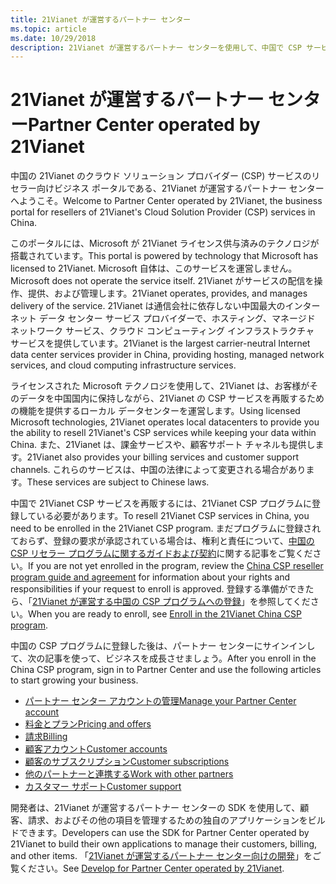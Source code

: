 ```yaml
---
title: 21Vianet が運営するパートナー センター
ms.topic: article
ms.date: 10/29/2018
description: 21Vianet が運営するパートナー センターを使用して、中国で CSP サービスを再販します。
---
```

   
# <a name="partner-center-operated-by-21vianet"></a><span data-ttu-id="a8f67-103">21Vianet が運営するパートナー センター</span><span class="sxs-lookup"><span data-stu-id="a8f67-103">Partner Center operated by 21Vianet</span></span>

<span data-ttu-id="a8f67-104">中国の 21Vianet のクラウド ソリューション プロバイダー (CSP) サービスのリセラー向けビジネス ポータルである、21Vianet が運営するパートナー センターへようこそ。</span><span class="sxs-lookup"><span data-stu-id="a8f67-104">Welcome to Partner Center operated by 21Vianet, the business portal for resellers of 21Vianet's Cloud Solution Provider (CSP) services in China.</span></span> 

<span data-ttu-id="a8f67-105">このポータルには、Microsoft が 21Vianet ライセンス供与済みのテクノロジが搭載されています。</span><span class="sxs-lookup"><span data-stu-id="a8f67-105">This portal is powered by technology that Microsoft has licensed to 21Vianet.</span></span> <span data-ttu-id="a8f67-106">Microsoft 自体は、このサービスを運営しません。</span><span class="sxs-lookup"><span data-stu-id="a8f67-106">Microsoft does not operate the service itself.</span></span> <span data-ttu-id="a8f67-107">21Vianet がサービスの配信を操作、提供、および管理します。</span><span class="sxs-lookup"><span data-stu-id="a8f67-107">21Vianet operates, provides, and manages delivery of the service.</span></span> <span data-ttu-id="a8f67-108">21Vianet は通信会社に依存しない中国最大のインターネット データ センター サービス プロバイダーで、ホスティング、マネージド ネットワーク サービス、クラウド コンピューティング インフラストラクチャ サービスを提供しています。</span><span class="sxs-lookup"><span data-stu-id="a8f67-108">21Vianet is the largest carrier-neutral Internet data center services provider in China, providing hosting, managed network services, and cloud computing infrastructure services.</span></span> 

<span data-ttu-id="a8f67-109">ライセンスされた Microsoft テクノロジを使用して、21Vianet は、お客様がそのデータを中国国内に保持しながら、21Vianet の CSP サービスを再販するための機能を提供するローカル データセンターを運営します。</span><span class="sxs-lookup"><span data-stu-id="a8f67-109">Using licensed Microsoft technologies, 21Vianet operates local datacenters to provide you the ability to resell 21Vianet's CSP services while keeping your data within China.</span></span> <span data-ttu-id="a8f67-110">また、21Vianet は、課金サービスや、顧客サポート チャネルも提供します。</span><span class="sxs-lookup"><span data-stu-id="a8f67-110">21Vianet also provides your billing services and customer support channels.</span></span> <span data-ttu-id="a8f67-111">これらのサービスは、中国の法律によって変更される場合があります。</span><span class="sxs-lookup"><span data-stu-id="a8f67-111">These services are subject to Chinese laws.</span></span>

<span data-ttu-id="a8f67-112">中国で 21Vianet CSP サービスを再販するには、21Vianet CSP プログラムに登録している必要があります。</span><span class="sxs-lookup"><span data-stu-id="a8f67-112">To resell 21Vianet CSP services in China, you need to be enrolled in the 21Vianet CSP program.</span></span> <span data-ttu-id="a8f67-113">まだプログラムに登録されておらず、登録の要求が承認されている場合は、権利と責任について、[中国の CSP リセラー プログラムに関するガイドおよび契約](csp-program-guide-and-agreements.md)に関する記事をご覧ください。</span><span class="sxs-lookup"><span data-stu-id="a8f67-113">If you are not yet enrolled in the program, review the [China CSP reseller program guide and agreement](csp-program-guide-and-agreements.md) for information about your rights and responsibilities if your request to enroll is approved.</span></span> <span data-ttu-id="a8f67-114">登録する準備ができたら、「[21Vianet が運営する中国の CSP プログラムへの登録](enrolling-in-the-csp-program.md)」を参照してください。</span><span class="sxs-lookup"><span data-stu-id="a8f67-114">When you are ready to enroll, see [Enroll in the 21Vianet China CSP program](enrolling-in-the-csp-program.md).</span></span>

<span data-ttu-id="a8f67-115">中国の CSP プログラムに登録した後は、パートナー センターにサインインして、次の記事を使って、ビジネスを成長させましょう。</span><span class="sxs-lookup"><span data-stu-id="a8f67-115">After you enroll in the China CSP program, sign in to Partner Center and use the following articles to start growing your business.</span></span>  
   
-   [<span data-ttu-id="a8f67-116">パートナー センター アカウントの管理</span><span class="sxs-lookup"><span data-stu-id="a8f67-116">Manage your Partner Center account</span></span>](partner-center-account-setup.md)
-   [<span data-ttu-id="a8f67-117">料金とプラン</span><span class="sxs-lookup"><span data-stu-id="a8f67-117">Pricing and offers</span></span>](see-offers-and-pricing.md)
-   [<span data-ttu-id="a8f67-118">請求</span><span class="sxs-lookup"><span data-stu-id="a8f67-118">Billing</span></span>](billing.md)
-   [<span data-ttu-id="a8f67-119">顧客アカウント</span><span class="sxs-lookup"><span data-stu-id="a8f67-119">Customer accounts</span></span>](customer-accounts.md)
-   [<span data-ttu-id="a8f67-120">顧客のサブスクリプション</span><span class="sxs-lookup"><span data-stu-id="a8f67-120">Customer subscriptions</span></span>](customer-subscriptions.md)
-   [<span data-ttu-id="a8f67-121">他のパートナーと連携する</span><span class="sxs-lookup"><span data-stu-id="a8f67-121">Work with other partners</span></span>](work-with-other-partners.md)
-   [<span data-ttu-id="a8f67-122">カスタマー サポート</span><span class="sxs-lookup"><span data-stu-id="a8f67-122">Customer support</span></span>](customer-support.md)

<span data-ttu-id="a8f67-123">開発者は、21Vianet が運営するパートナー センターの SDK を使用して、顧客、請求、およびその他の項目を管理するための独自のアプリケーションをビルドできます。</span><span class="sxs-lookup"><span data-stu-id="a8f67-123">Developers can use the SDK for Partner Center operated by 21Vianet to build their own applications to manage their customers, billing, and other items.</span></span> <span data-ttu-id="a8f67-124">「[21Vianet が運営するパートナー センター向けの開発](develop-for-partner-center.md)」をご覧ください。</span><span class="sxs-lookup"><span data-stu-id="a8f67-124">See [Develop for Partner Center operated by 21Vianet](develop-for-partner-center.md).</span></span>